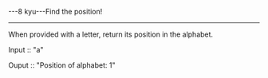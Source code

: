 ---8 kyu---Find the position!

---

When provided with a letter, return its position in the alphabet.

Input :: "a"

Ouput :: "Position of alphabet: 1"